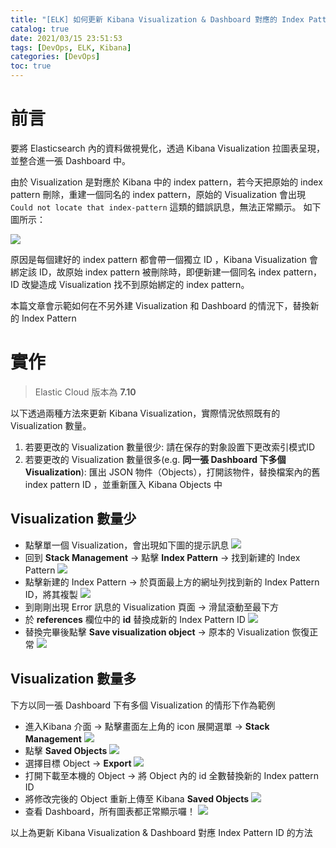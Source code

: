 ```yaml
---
title: "[ELK] 如何更新 Kibana Visualization & Dashboard 對應的 Index Pattern"
catalog: true
date: 2021/03/15 23:51:53
tags: [DevOps, ELK, Kibana]
categories: [DevOps]
toc: true
---
```


# 前言
要將 Elasticsearch 內的資料做視覺化，透過 Kibana Visualization 拉圖表呈現，並整合進一張 Dashboard 中。

由於 Visualization 是對應於 Kibana 中的 index pattern，若今天把原始的 index pattern 刪除，重建一個同名的 index pattern，原始的 Visualization 會出現 `Could not locate that index-pattern` 這類的錯誤訊息，無法正常顯示。 如下圖所示：

![](https://i.imgur.com/z4I9VgM.png)

原因是每個建好的 index pattern 都會帶一個獨立 ID ，Kibana Visualization 會綁定該 ID，故原始 index pattern 被刪除時，即便新建一個同名 index pattern，ID 改變造成 Visualization 找不到原始綁定的 index pattern。

本篇文章會示範如何在不另外建 Visualization 和 Dashboard 的情況下，替換新的 Index Pattern

<!--more-->
# 實作
> Elastic Cloud 版本為 **7.10**

以下透過兩種方法來更新 Kibana Visualization，實際情況依照既有的 Visualization 數量。

1. 若要更改的 Visualization 數量很少: 
請在保存的對象設置下更改索引模式ID
2. 若要更改的 Visualization 數量很多(e.g. **同一張 Dashboard 下多個 Visualization**): 
匯出 JSON 物件（Objects），打開該物件，替換檔案內的舊 index pattern ID ，並重新匯入 Kibana Objects 中

## Visualization 數量少
- 點擊單一個 Visualization，會出現如下圖的提示訊息
![](https://i.imgur.com/LyiU5dM.png)
- 回到 **Stack Management** -> 點擊 **Index Pattern** -> 找到新建的 Index Pattern 
![](https://i.imgur.com/RkVsqTu.png)
- 點擊新建的 Index Pattern -> 於頁面最上方的網址列找到新的 Index Pattern ID，將其複製
![](https://i.imgur.com/lSurVSz.png)
- 到剛剛出現 Error 訊息的 Visualization 頁面 -> 滑鼠滾動至最下方
- 於 **references** 欄位中的 **id** 替換成新的 Index Pattern ID
![](https://i.imgur.com/BYBD33B.png)
- 替換完畢後點擊 **Save visualization object** -> 原本的 Visualization 恢復正常
![](https://i.imgur.com/ahL3Pyu.png)


## Visualization 數量多
下方以同一張 Dashboard 下有多個 Visualization 的情形下作為範例
- 進入Kibana 介面 -> 點擊畫面左上角的 icon 展開選單 -> **Stack Management**
![](https://i.imgur.com/nWnAa8b.png)
- 點擊 **Saved Objects**
![](https://i.imgur.com/4PRPaXm.png)
- 選擇目標 Object -> **Export**
![](https://i.imgur.com/qzT4Vxw.png)
- 打開下載至本機的 Object -> 將 Object 內的 id 全數替換新的 Index pattern ID
- 將修改完後的 Object 重新上傳至 Kibana **Saved Objects**
![](https://i.imgur.com/17Pd4Zp.png)
- 查看 Dashboard，所有圖表都正常顯示囉！
![](https://i.imgur.com/N3IP1rD.png)

以上為更新 Kibana Visualization & Dashboard 對應 Index Pattern ID 的方法

